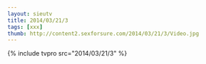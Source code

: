 ```yaml
--- 
layout: sieutv
title: 2014/03/21/3
tags: [xxx]
thumb: http://content2.sexforsure.com/2014/03/21/3/Video.jpg
---
```

{% include tvpro src="2014/03/21/3" %} 
